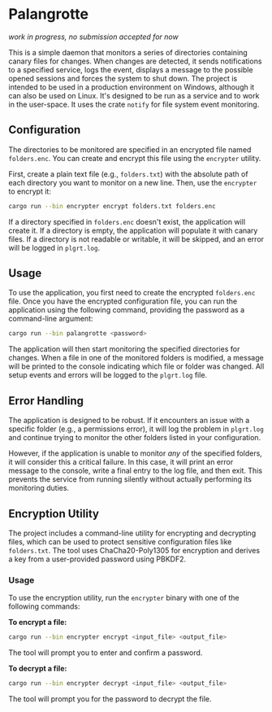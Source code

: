 # Palangrotte

_work in progress, no submission accepted for now_

This is a simple daemon that monitors a series of directories containing canary files for changes.
When changes are detected, it sends notifications to a specified service, logs the event, displays a message to the possible opened sessions and forces the system to shut down.
The project is intended to be used in a production environment on Windows, although it can also be used on Linux. It's designed to be run as a service and to work in the user-space.
It uses the crate `notify` for file system event monitoring.

## Configuration

The directories to be monitored are specified in an encrypted file named `folders.enc`. You can create and encrypt this file using the `encrypter` utility.

First, create a plain text file (e.g., `folders.txt`) with the absolute path of each directory you want to monitor on a new line. Then, use the `encrypter` to encrypt it:

```bash
cargo run --bin encrypter encrypt folders.txt folders.enc
```

If a directory specified in `folders.enc` doesn't exist, the application will create it.
If a directory is empty, the application will populate it with canary files.
If a directory is not readable or writable, it will be skipped, and an error will be logged in `plgrt.log`.

## Usage

To use the application, you first need to create the encrypted `folders.enc` file. Once you have the encrypted configuration file, you can run the application using the following command, providing the password as a command-line argument:

```bash
cargo run --bin palangrotte <password>
```

The application will then start monitoring the specified directories for changes. When a file in one of the monitored folders is modified, a message will be printed to the console indicating which file or folder was changed. All setup events and errors will be logged to the `plgrt.log` file.

## Error Handling

The application is designed to be robust. If it encounters an issue with a specific folder (e.g., a permissions error), it will log the problem in `plgrt.log` and continue trying to monitor the other folders listed in your configuration.

However, if the application is unable to monitor *any* of the specified folders, it will consider this a critical failure. In this case, it will print an error message to the console, write a final entry to the log file, and then exit. This prevents the service from running silently without actually performing its monitoring duties.

## Encryption Utility

The project includes a command-line utility for encrypting and decrypting files, which can be used to protect sensitive configuration files like `folders.txt`. The tool uses ChaCha20-Poly1305 for encryption and derives a key from a user-provided password using PBKDF2.

### Usage

To use the encryption utility, run the `encrypter` binary with one of the following commands:

**To encrypt a file:**

```bash
cargo run --bin encrypter encrypt <input_file> <output_file>
```

The tool will prompt you to enter and confirm a password.

**To decrypt a file:**

```bash
cargo run --bin encrypter decrypt <input_file> <output_file>
```

The tool will prompt you for the password to decrypt the file.
